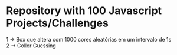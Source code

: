 # Repository with 100 Javascript Projects/Challenges  

1 -> Box que altera com 1000 cores aleatórias em um intervalo de 1s  
2 -> Collor Guessing